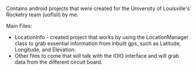 Contains android projects that were created for the University of Louisville's Rocketry team (uoflsli) by me.

Main Files:
  - LocationInfo - created project that works by using the LocationManager class to grab essential information from inbuilt gps, such as Latitude, Longitude, and Elevation.
  - Other files to come that will talk with the IOIO interface and will grab data from the different circuit board.
